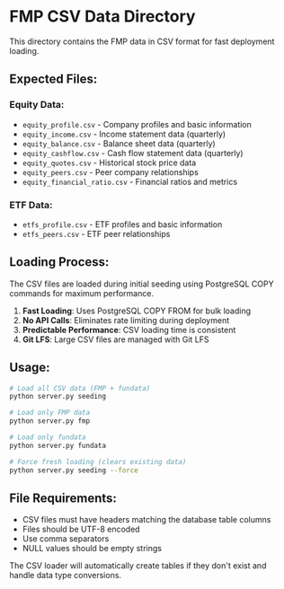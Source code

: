 # FMP CSV Data Directory

This directory contains the FMP data in CSV format for fast deployment loading.

## Expected Files:

### Equity Data:
- `equity_profile.csv` - Company profiles and basic information
- `equity_income.csv` - Income statement data (quarterly)
- `equity_balance.csv` - Balance sheet data (quarterly)
- `equity_cashflow.csv` - Cash flow statement data (quarterly)
- `equity_quotes.csv` - Historical stock price data
- `equity_peers.csv` - Peer company relationships
- `equity_financial_ratio.csv` - Financial ratios and metrics

### ETF Data:
- `etfs_profile.csv` - ETF profiles and basic information
- `etfs_peers.csv` - ETF peer relationships

## Loading Process:

The CSV files are loaded during initial seeding using PostgreSQL COPY commands for maximum performance.

1. **Fast Loading**: Uses PostgreSQL COPY FROM for bulk loading
2. **No API Calls**: Eliminates rate limiting during deployment
3. **Predictable Performance**: CSV loading time is consistent
4. **Git LFS**: Large CSV files are managed with Git LFS

## Usage:

```bash
# Load all CSV data (FMP + fundata)
python server.py seeding

# Load only FMP data
python server.py fmp

# Load only fundata
python server.py fundata

# Force fresh loading (clears existing data)
python server.py seeding --force
```

## File Requirements:

- CSV files must have headers matching the database table columns
- Files should be UTF-8 encoded
- Use comma separators
- NULL values should be empty strings

The CSV loader will automatically create tables if they don't exist and handle data type conversions.